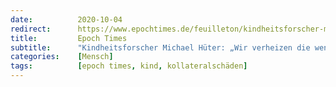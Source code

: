 ```yaml
---
date:          2020-10-04
redirect:      https://www.epochtimes.de/feuilleton/kindheitsforscher-michael-hueter-wir-verheizen-die-wenigen-kinder-die-wir-noch-haben-a3019302.html
title:         Epoch Times
subtitle:      "Kindheitsforscher Michael Hüter: „Wir verheizen die wenigen Kinder, die wir noch haben“"
categories:    [Mensch]
tags:          [epoch times, kind, kollateralschäden]
---
```

